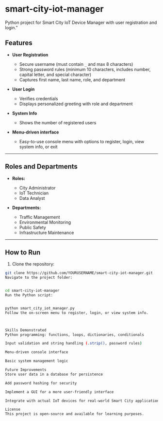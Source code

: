 # smart-city-iot-manager
Python project for Smart City IoT Device Manager with user registration and login.”
## Features

- **User Registration**  
  - Secure username (must contain `_` and max 8 characters)  
  - Strong password rules (minimum 10 characters, includes number, capital letter, and special character)  
  - Captures first name, last name, role, and department  

- **User Login**  
  - Verifies credentials  
  - Displays personalized greeting with role and department  

- **System Info**  
  - Shows the number of registered users  

- **Menu-driven interface**  
  - Easy-to-use console menu with options to register, login, view system info, or exit  

---

## Roles and Departments

- **Roles:**  
  - City Administrator  
  - IoT Technician  
  - Data Analyst  

- **Departments:**  
  - Traffic Management  
  - Environmental Monitoring  
  - Public Safety  
  - Infrastructure Maintenance  

---

## How to Run

1. Clone the repository:

```bash
git clone https://github.com/YOURUSERNAME/smart-city-iot-manager.git
Navigate to the project folder:


cd smart-city-iot-manager
Run the Python script:


python smart_city_iot_manager.py
Follow the on-screen menu to register, login, or view system info.



Skills Demonstrated
Python programming: functions, loops, dictionaries, conditionals

Input validation and string handling (.strip(), password rules)

Menu-driven console interface

Basic system management logic

Future Improvements
Store user data in a database for persistence

Add password hashing for security

Implement a GUI for a more user-friendly interface

Integrate with actual IoT devices for real-world Smart City applications

License
This project is open-source and available for learning purposes.
